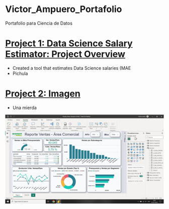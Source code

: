 # Victor_Ampuero_Portafolio
Portafolio para Ciencia de Datos

# [Project 1: Data Science Salary Estimator: Project Overview](https://github.com/PlayingNumbers/ds_salary_proj)
* Created a tool that estimates Data Science salaries (MAE 
* Pichula

# [Project 2: Imagen](https://github.com/PlayingNumbers/ball_image_classifier)

* Una mierda

![](https://github.com/Victor-Ampuero/Victor_Ampuero_Portafolio/blob/main/images/Dashboard%20Power%20BI.jpeg)
